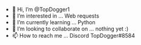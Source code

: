 - 👋 Hi, I’m @TopDogger1
- 👀 I’m interested in ... Web requests
- 🌱 I’m currently learning ... Python
- 💞️ I’m looking to collaborate on ... nothing yet :)
- 📫 How to reach me ... Discord TopDogger#8584

<!---
TopDogger1/TopDogger1 is a ✨ special ✨ repository because its `README.md` (this file) appears on your GitHub profile.
You can click the Preview link to take a look at your changes.
--->
